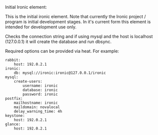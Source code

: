 Initial Ironic element:

This is the initial ironic element. Note that currently the Ironic
project / program is initial development stages. In it's current form this
element is intended for development use only.

Checks the connection string and if using mysql and the host is localhost
(127.0.0.1) it will create the database and run dbsync.

Required options can be provided via heat. For example:

    rabbit:
        host: 192.0.2.1
    ironic:
        db: mysql://ironic:ironic@127.0.0.1/ironic
    mysql:
        create-users:
            username: ironic
            database: ironic
            password: ironic
    postfix:
        mailhostname: ironic
        maildomain: novalocal
        delay_warning_time: 4h
    keystone:
        host: 192.0.2.1
    glance:
        host: 192.0.2.1

